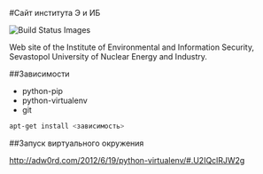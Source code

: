 #Сайт института Э и ИБ

<img src="https://travis-ci.org/Samael500/ieis.svg" data-bindattr-78="78" title="Build Status Images">

Web site of the Institute of  Environmental and Information Security,<br>
Sevastopol University of Nuclear Energy and Industry.

##Зависимости

* python-pip
* python-virtualenv
* git

```bash
apt-get install <зависимость>
```

##Запуск виртуального окружения

http://adw0rd.com/2012/6/19/python-virtualenv/#.U2IQclRJW2g
